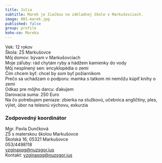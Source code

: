 ```yaml
---
title: Julia
subtitle: Marek je žiačkou na základnej škole v Markušovciach. 
image: 001-marek.jpg
published: false
group: profile
koho-co: Mareka
---
```

Vek: 12 rokov  
Škola: ZŠ Markušovce  
Môj domov: bývam v Markušovciach  
Moje záľuby: rád chytám ryby a hádžem kamienky do vody  
Môj nesplnený sen: encyklopédia o zemi  
Čím chcem byť: chcel by som byť požiarnikom  
Prečo sa uchádzam o podporu: mamka s tatkom mi nemôžu kúpiť knihy o zemi  
Odkaz pre môjho darcu: ďakujem  
Darovacia suma: 250 Euro  
Na čo potrebujem peniaze: zbierka na stužkovú, učebnica angličtiny, ples, výlet, úbor na telesnú výchovu, exkurzia  

### Zodpovedný koordinátor

Mgr. Pavla Dunčková  
ZŠ s materskou školou Markušovce  
Školská 16, 05321 Markušovce  
053/4498118  
<yzginaxqg@nuzsgor.ius>  
Kontakt: <yzginaxqg@nuzsgor.ius>  
